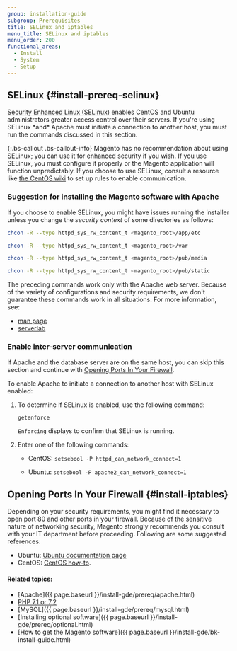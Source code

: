 ```yaml
---
group: installation-guide
subgroup: Prerequisites
title: SELinux and iptables
menu_title: SELinux and iptables
menu_order: 200
functional_areas:
  - Install
  - System
  - Setup
---
```


## SELinux {#install-prereq-selinux}
[Security Enhanced Linux (SELinux)](http://selinuxproject.org/page/Main_Page) enables CentOS and Ubuntu administrators greater access control over their servers. If you're using SELinux \*and\* Apache must initiate a connection to another host, you must run the commands discussed in this section.

{:.bs-callout .bs-callout-info}
Magento has no recommendation about using SELinux; you can use it for enhanced security if you wish. If you use SELinux, you must configure it properly or the Magento application will function unpredictably. If you choose to use SELinux, consult a resource like [the CentOS wiki](http://wiki.centos.org/HowTos/SELinux) to set up rules to enable communication.

### Suggestion for installing the Magento software with Apache

If you choose to enable SELinux, you might have issues running the installer unless you change the *security context* of some directories as follows:

```bash
chcon -R --type httpd_sys_rw_content_t <magento_root>/app/etc
```

```bash
chcon -R --type httpd_sys_rw_content_t <magento_root>/var
```

```bash
chcon -R --type httpd_sys_rw_content_t <magento_root>/pub/media
```

```bash
chcon -R --type httpd_sys_rw_content_t <magento_root>/pub/static
```

The preceding commands work only with the Apache web server. Because of the variety of configurations and security requirements, we don't guarantee these commands work in all situations. For more information, see:

*	[man page](http://linux.die.net/man/8/httpd_selinux)
*	[serverlab](http://www.serverlab.ca/tutorials/linux/web-servers-linux/configuring-selinux-policies-for-apache-web-servers/)

### Enable inter-server communication

If Apache and the database server are on the same host, you can skip this section and continue with [Opening Ports In Your Firewall](#install-iptables).

To enable Apache to initiate a connection to another host with SELinux enabled:

1.	To determine if SELinux is enabled, use the following command:

    ```bash
    getenforce
    ```

    `Enforcing` displays to confirm that SELinux is running.

2.	Enter one of the following commands:

    * CentOS: `setsebool -P httpd_can_network_connect=1`

    * Ubuntu: `setsebool -P apache2_can_network_connect=1`

## Opening Ports In Your Firewall {#install-iptables}

Depending on your security requirements, you might find it necessary to open port 80 and other ports in your firewall. Because of the sensitive nature of networking security, Magento strongly recommends you consult with your IT department before proceeding. Following are some suggested references:

*	Ubuntu: [Ubuntu documentation page](https://help.ubuntu.com/community/IptablesHowTo)
*	CentOS: [CentOS how-to](http://wiki.centos.org/HowTos/Network/IPTables).

#### Related topics:

*	[Apache]({{ page.baseurl }}/install-gde/prereq/apache.html)
*	[PHP 7.1 or 7.2]({{page.baseurl}}/install-gde/prereq/php-centos-ubuntu.html)
*	[MySQL]({{ page.baseurl }}/install-gde/prereq/mysql.html)
*	[Installing optional software]({{ page.baseurl }}/install-gde/prereq/optional.html)
*	[How to get the Magento software]({{ page.baseurl }}/install-gde/bk-install-guide.html)
